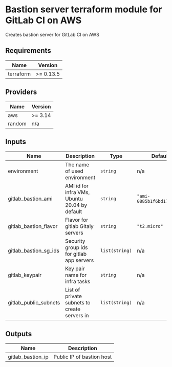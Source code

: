 # Bastion server terraform module for GitLab CI on AWS

Creates bastion server for GitLab CI on AWS

## Requirements

| Name | Version |
|------|---------|
| terraform | >= 0.13.5 |

## Providers

| Name | Version |
|------|---------|
| aws | >= 3.14 |
| random | n/a |

## Inputs

| Name | Description | Type | Default | Required |
|------|-------------|------|---------|:--------:|
| environment | The name of used environment | `string` | n/a | yes |
| gitlab\_bastion\_ami | AMI id for infra VMs, Ubuntu 20.04 by default | `string` | `"ami-0885b1f6bd170450c"` | no |
| gitlab\_bastion\_flavor | Flavor for gitlab Gitaly servers | `string` | `"t2.micro"` | no |
| gitlab\_bastion\_sg\_ids | Security group ids for gitlab app servers | `list(string)` | n/a | yes |
| gitlab\_keypair | Key pair name for infra tasks | `string` | n/a | yes |
| gitlab\_public\_subnets | List of private subnets to create servers in | `list(string)` | n/a | yes |

## Outputs

| Name | Description |
|------|-------------|
| gitlab\_bastion\_ip | Public IP of bastion host |


